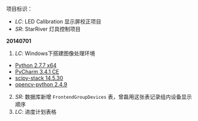 项目标识：

- *LC*: LED Calibration 显示屏校正项目
- *SR*: StarRiver 灯具控制项目

**20140701**

1. *LC*: Windows下搭建图像处理环境
  - [Python 2.7.7 x64](https://www.python.org/downloads/)
  - [PyCharm 3.4.1 CE](http://www.jetbrains.com/pycharm/download/)
  - [scipy-stack 14.5.30](http://www.lfd.uci.edu/~gohlke/pythonlibs/#scipy-stack)
  - [opencv-python 2.4.9](http://www.lfd.uci.edu/~gohlke/pythonlibs/#opencv)
2. *SR*: 数据库新增 `FrontendGroupDevices` 表，曾磊用这张表记录组内设备显示顺序
3. *LC*: 进度计划表格
